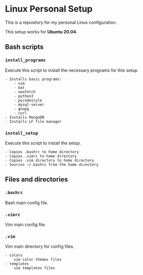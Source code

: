 # Linux Personal Setup
This is a repository for my personal Linux configuration.

This setup works for __Ubuntu 20.04__.

## Bash scripts

### `install_programs`

Execute this script to install the necessary programs for this setup.

	- Installs basic programs:
		- vim
		- bat
		- neofetch
		- python3
		- pycodestyle
		- mysql-server
		- gnupg
		- curl
	- Installs MongoDB
	- Installs LF file manager

### `install_setup`

Execute this script to install the setup.

	- Copies .bashrc to home directory
	- Copies .vimrc to home directory
	- Copies .vim directory to home directory
	- Sources ~/.bashrc from the home directory

## Files and directories

### `.bashrc`

Bash main config file.

### `.vimrc`

Vim main config file.

### `.vim`

Vim main directory for config files.

	- colors
		vim color themes files
	- templates
		vim templates files
